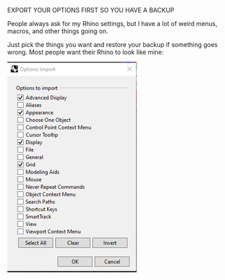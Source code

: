 EXPORT YOUR OPTIONS FIRST SO YOU HAVE A BACKUP

People always ask for my Rhino settings, but I have a lot of weird menus, macros, and other things going on. 

Just pick the things you want and restore your backup if something goes wrong.  Most people want their Rhino to look like mine:

![alt text](https://github.com/EricM81/RhinoScripts/blob/main/images/SettingsImport.png?raw=true)
